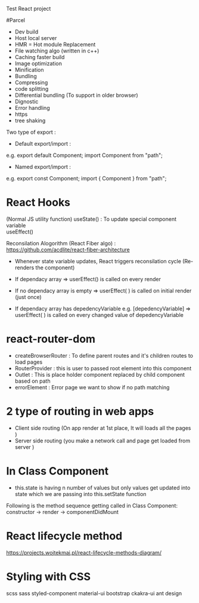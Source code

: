 Test React project

#Parcel
- Dev build
- Host local server
- HMR = Hot module Replacement
- File watching algo (written in c++)
- Caching faster build
- Image optimization
- Minification
- Bundling
- Compressing
- code splitting
- Differential bundling (To support in older browser)
- Dignostic
- Error handling
- https
- tree shaking

Two type of export :

- Default export/import :

e.g.
export default Component;
import Component from "path";

- Named export/import :

e.g.
export const Component;
import { Component } from "path";

# React Hooks
(Normal JS utility function)
useState() : To update special component variable  
useEffect()

Reconsilation Alogorithm (React Fiber algo) :
https://github.com/acdlite/react-fiber-architecture

- Whenever state variable updates, React triggers reconsilation cycle (Re-renders the component)

- If dependacy array => userEffect() is called on every render
- If no dependacy array is empty => userEffect( ) is called on initial render (just once) 
- If dependacy array has depedencyVariable e.g. [depedencyVariable] => userEffect( ) is called on every changed value of depedencyVariable

# react-router-dom
- createBrowserRouter : To define parent routes and it's children routes to load pages
- RouterProvider : this is user to passed root element into this component
- Outlet : This is place holder component replaced by child component based on path
- errorElement : Error page we want to show if no path matching

# 2 type of routing in web apps
- Client side routing (On app render at 1st place, It will loads all the pages )
- Server side routing (you make a network call and page get loaded from server )

# In Class Component
- this.state is having n number of values but only values get updated into state which we are passing into this.setState function

Following is the method sequence getting called in Class Component:
constructor -> render -> componentDidMount

# React lifecycle method
https://projects.wojtekmaj.pl/react-lifecycle-methods-diagram/


# Styling with CSS
scss
sass
styled-component
material-ui
bootstrap
ckakra-ui
ant design